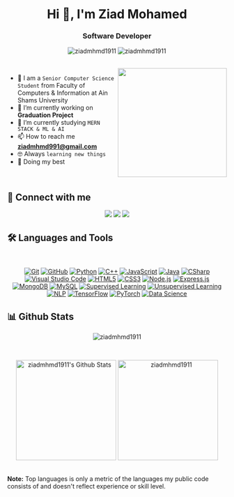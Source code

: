 
<h1 align="center">Hi 👋, I'm Ziad Mohamed</h1>
<h3 align="center">Software Developer</h3>

<p align="center"> <img src="https://komarev.com/ghpvc/?username=ziadmhmd1911&label=Profile%20views&color=0e75b6&style=flat" alt="ziadmhmd1911" />
		   <img src="https://img.shields.io/github/followers/ziadmhmd1911?label=Followers" alt="ziadmhmd1911" />
</p>
<br>
<img align="right" src="https://user-images.githubusercontent.com/63050133/156676671-d5b2e362-97d4-4404-9447-dd71ddfea82f.gif" width = 250px/>

- :school: I am a `Senior Computer Science Student` from Faculty of Computers & Information at Ain Shams University
- 🔭 I’m currently working on **Graduation Project**
- 🌱 I’m currently studying `MERN STACK & ML & AI`
- 📫 How to reach me **ziadmhmd991@gmail.com**
- :nerd_face: Always `learning new things`
- 🐼 Doing my best 

<br>

## 📩 Connect with me
<p align="center">
    <a href="mailto:ziadmhmd991@gmail.com" title="Gmail"><img src="https://img.shields.io/badge/gmail-%23F05033.svg?style=for-the-badge&logo=gmail&logoColor=white"/></a>  
<a href="https://www.facebook.com/profile.php?id=100026070233964" title="Facebook"><img src="https://img.shields.io/badge/Facebook-%231877F2.svg?style=for-the-badge&logo=Facebook&logoColor=white"/></a>
    <a href="https://www.linkedin.com/in/ziad-mohamed1/" title="LinkedIn"><img src="https://img.shields.io/badge/linkedin-%230077B5.svg?style=for-the-badge&logo=linkedin&logoColor=white"/></a>  
</p>

## 🛠 Languages and Tools
<br>
<p align="center">
<a href="https://git-scm.com/" title="Git"><img src="https://img.shields.io/badge/git-%23F05033.svg?style=for-the-badge&logo=git&logoColor=white" alt="Git"></a>
<a href="https://github.com/" title="GitHub"><img src="https://img.shields.io/badge/github-%23121011.svg?style=for-the-badge&logo=github&logoColor=white" alt="GitHub"></a>
<a href="https://www.python.org/" title="Python"><img src="https://img.shields.io/badge/python-3670A0?style=for-the-badge&logo=python&logoColor=ffdd54" alt="Python"></a>
<a href="https://www.cplusplus.com/" title="C++"><img src="https://img.shields.io/badge/C++-%2300599C.svg?style=for-the-badge&logo=c%2B%2B&logoColor=white" alt="C++"></a>
<a href="https://developer.mozilla.org/en-US/docs/Web/JavaScript" title="JavaScript"><img src="https://img.shields.io/badge/JavaScript-%23f7df1e.svg?style=for-the-badge&logo=javascript&logoColor=black" alt="JavaScript"></a>
<a href="https://www.java.com/" title="Java"><img src="https://img.shields.io/badge/Java-%23ED8B00.svg?style=for-the-badge&logo=java&logoColor=white" alt="Java"></a>
<a href="https://docs.microsoft.com/en-us/dotnet/csharp/" title="CSharp"><img src="https://img.shields.io/badge/c%23-%23239120.svg?style=for-the-badge&logo=c-sharp&logoColor=white" alt="CSharp"></a>
<a href="https://code.visualstudio.com/" title="Visual Studio Code"><img src="https://img.shields.io/badge/Visual%20Studio%20Code-0078d7.svg?style=for-the-badge&logo=visual-studio-code&logoColor=white" alt="Visual Studio Code"></a>
<a href="https://www.w3.org/TR/html5/" title="HTML5"><img src="https://img.shields.io/badge/html5-%23E34F26.svg?style=for-the-badge&logo=html5&logoColor=white" alt="HTML5"></a>
<a href="https://www.w3.org/Style/CSS/" title="CSS3"><img src="https://img.shields.io/badge/css3-%23157122B6.svg?style=for-the-badge&logo=css3&logoColor=white" alt="CSS3"></a>
<a href="https://nodejs.org/" title="Node.js"><img src="https://img.shields.io/badge/Node.js-%23339933.svg?style=for-the-badge&logo=node.js&logoColor=white" alt="Node.js"></a>
<a href="https://expressjs.com/" title="Express.js"><img src="https://img.shields.io/badge/Express.js-%23404d59.svg?style=for-the-badge" alt="Express.js"></a>
<a href="https://www.mongodb.com/" title="MongoDB"><img src="https://img.shields.io/badge/MongoDB-%2347A248.svg?style=for-the-badge&logo=mongodb&logoColor=white" alt="MongoDB"></a>
<a href="https://www.mysql.com/" title="MySQL"><img src="https://img.shields.io/badge/MySQL-%234479A1.svg?style=for-the-badge&logo=mysql&logoColor=white" alt="MySQL"></a>
<a href="#" title="Supervised Learning"><img src="https://img.shields.io/badge/Supervised%20Learning-%23008cff.svg?style=for-the-badge" alt="Supervised Learning"></a>
<a href="#" title="Unsupervised Learning"><img src="https://img.shields.io/badge/Unsupervised%20Learning-%23ff6f61.svg?style=for-the-badge" alt="Unsupervised Learning"></a>
<a href="https://en.wikipedia.org/wiki/Natural_language_processing" title="NLP"><img src="https://img.shields.io/badge/NLP-%2346a2f1.svg?style=for-the-badge" alt="NLP"></a>
<a href="https://www.tensorflow.org/" title="TensorFlow"><img src="https://img.shields.io/badge/TensorFlow-%23FF6F61.svg?style=for-the-badge&logo=tensorflow&logoColor=white" alt="TensorFlow"></a>
<a href="https://pytorch.org/" title="PyTorch"><img src="https://img.shields.io/badge/PyTorch-%23EE4C2C.svg?style=for-the-badge&logo=pytorch&logoColor=white" alt="PyTorch"></a>
<a href="https://en.wikipedia.org/wiki/Data_science" title="Data Science"><img src="https://img.shields.io/badge/Data%20Science-%23276DC3.svg?style=for-the-badge" alt="Data Science"></a>
</p>

## 📊 Github Stats
<p align="center"><img src="https://github-readme-streak-stats.herokuapp.com/?user=ziadmhmd1911&theme=tokyonight_duo" alt="ziadmhmd1911" /></p>
  <br/>
  <p align="center">
    <a href="https://github.com/anuraghazra/github-readme-stats">
	    <img alt="ziadmhmd1911's Github Stats" src="https://github-readme-stats.vercel.app/api?username=ziadmhmd1911&show_icons=true&count_private=true&locale=en&theme=tokyonight&layout=compact" height="230px"/></a>
	  <img src="https://github-readme-stats.vercel.app/api/top-langs?username=ziadmhmd1911&langs_count=10&show_icons=true&locale=en&theme=tokyonight" alt="ziadmhmd1911" height="230px"/>
<br/>
<br/>

  <b>Note:</b> Top languages is only a metric of the languages my public code consists of and doesn't reflect experience or skill level.
  </p>
  


